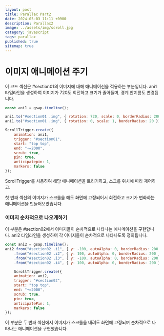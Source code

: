 ```yaml
---
layout: post
title: Parallax Part2
date: 2024-05-03 11:11 +0900
description: Parallax2
image: ../assets/img/scroll.jpg
category: javascript
tags: parallax
published: true
sitemap: true
---
```


# 이미지 애니메이션 주기

이 코드 섹션은 #section01의 이미지에 대해 애니메이션을 적용하는 부분입니다. ani1 타임라인을 생성하여 이미지가 720도 회전하고 크기가 줄어들며, 경계 반지름도 변경됩니다.

````javascript
const ani1 = gsap.timeline();

ani1.to("#section01 .img", { rotation: 720, scale: 0, borderRadius: 200 })
ani1.to("#section01 .img", { rotation: 0, scale: 1, borderRadius: 20 })

ScrollTrigger.create({
    animation: ani1,
    trigger: "#section01",
    start: "top top",
    end: "+=2000",
    scrub: true,
    pin: true,
    anticipatepin: 1,
    markers: false
});
````

ScrollTrigger를 사용하여 해당 애니메이션을 트리거하고, 스크롤 위치에 따라 제어하고.

첫 번째 섹션의 이미지가 스크롤을 해도 화면에 고정되어서 회전하고 크기가 변화하는 애니메이션을 만들어보았습니다.

### 이미지 순차적으로 나오게하기

이 부분은 #section02에서 이미지들이 순차적으로 나타나는 애니메이션을 구현합니다. ani2 타임라인을 생성하여 각 이미지들이 순차적으로 나타나도록 정의됩니다.

````javascript
const ani2 = gsap.timeline();
ani2.from("#section02 .i1", { y: -100, autoAlpha: 0, borderRadius: 200 }, 'a')
    .from("#section02 .i2", { y: 100, autoAlpha: 0, borderRadius: 200 }, '+=2')
    .from("#section02 .i3", { y: -100, autoAlpha: 0, borderRadius: 200 }, 'a')
    .from("#section02 .i4", { y: 100, autoAlpha: 0, borderRadius: 200 }, 'b')

    ScrollTrigger.create({
    animation: ani2,
    trigger: "#section02",
    start: "top top",
    end: "+=2000",
    scrub: true,
    pin: true,
    anticipatePin: 1,
    markers: false
});
````

이 부분은 두 번째 섹션에서 이미지가 스크롤을 내려도 화면에 고정되며 순차적으로 나타나는 애니메이션을 구현했습니다.


